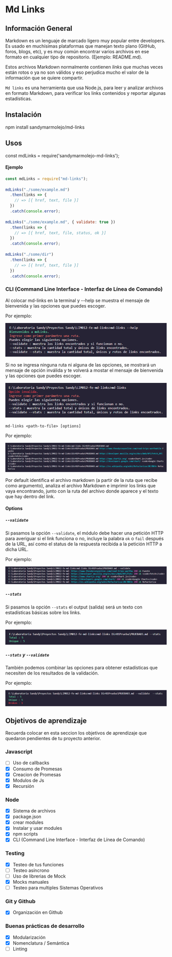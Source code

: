 # Md Links

## Información General
Markdown es un lenguaje de marcado
ligero muy popular entre developers. Es usado en muchísimas plataformas que
manejan texto plano (GitHub, foros, blogs, etc), y es muy común
encontrar varios archivos en ese formato en cualquier tipo de repositorio. 
(Ejemplo: README.md).

Estos archivos Markdown normalmente contienen _links_ que
muchas veces están rotos o ya no son válidos y eso perjudica mucho el valor de
la información que se quiere compartir.

`Md links` es una herramienta que usa Node.js, para leer y analizar archivos en formato Markdown, para verificar los links contenidos y reportar algunas estadísticas.

## Instalación

npm install sandymarmolejo/md-links

## Usos

const mdLinks = require('sandymarmolejo-md-links');

#### Ejemplo

```js
const mdLinks = require("md-links");

mdLinks("./some/example.md")
  .then(links => {
    // => [{ href, text, file }]
  })
  .catch(console.error);

mdLinks("./some/example.md", { validate: true })
  .then(links => {
    // => [{ href, text, file, status, ok }]
  })
  .catch(console.error);

mdLinks("./some/dir")
  .then(links => {
    // => [{ href, text, file }]
  })
  .catch(console.error);
```

### CLI (Command Line Interface - Interfaz de Línea de Comando)

Al colocar md-links en la terminal y --help se muestra el mensaje de bienvenida y las opciones que puedes escoger.

Por ejemplo:

<img src="Imgenes guia de uso\help.png">

Si no se ingresa ninguna ruta ni alguna de las opciones, se mostrará un mensaje de opción inválida y te volverá a mostar el mensaje de bienvenida y las opciones que puedes escoger.

<img src="Imgenes guia de uso\no se ingresa ninguna opcion ni ruta.png">

`md-links <path-to-file> [options]`

Por ejemplo:

<img src="Imgenes guia de uso\solo ruta.png">

Por default identifica el archivo markdown (a partir de la ruta que recibe como
argumento), analiza el archivo Markdown e imprimir los links que vaya
encontrando, junto con la ruta del archivo donde aparece y el texto
que hay dentro del link.

#### Options

##### `--validate`

Si pasamos la opción `--validate`, el módulo debe hacer una petición HTTP para
averiguar si el link funciona o no, incluye la palabra `ok` o `fail` después de
la URL, así como el status de la respuesta recibida a la petición HTTP a dicha
URL.

Por ejemplo:

<img src="Imgenes guia de uso\opcion validate.png">

##### `--stats`

Si pasamos la opción `--stats` el output (salida) será un texto con estadísticas
básicas sobre los links.

Por ejemplo:

<img src="Imgenes guia de uso\opcion stats.png">

##### `--stats` y `--validate`

También podemos combinar las opciones para obtener estadísticas que
necesiten de los resultados de la validación.

Por ejemplo:

<img src="Imgenes guia de uso\opcion validate y stats.png">

## Objetivos de aprendizaje

Recuerda colocar en esta seccion los objetivos de aprendizaje que quedaron 
pendientes de tu proyecto anterior.

### Javascript
- [ ] Uso de callbacks
- [X] Consumo de Promesas
- [X] Creacion de Promesas
- [X] Modulos de Js
- [X] Recursión

### Node
- [X] Sistema de archivos
- [X] package.json
- [X] crear modules
- [X] Instalar y usar modules
- [X] npm scripts
- [X] CLI (Command Line Interface - Interfaz de Línea de Comando)

### Testing
- [X] Testeo de tus funciones
- [ ] Testeo asíncrono
- [ ] Uso de librerias de Mock
- [X] Mocks manuales
- [ ] Testeo para multiples Sistemas Operativos

### Git y Github
- [X] Organización en Github

### Buenas prácticas de desarrollo
- [X] Modularización
- [X] Nomenclatura / Semántica
- [ ] Linting
